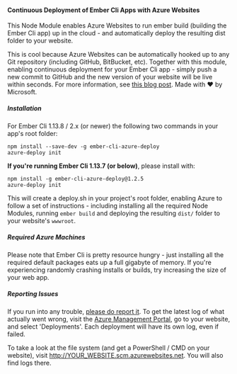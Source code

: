 #### Continuous Deployment of Ember Cli Apps with Azure Websites
This Node Module enables Azure Websites to run ember build (building the Ember Cli app) up in the cloud - and automatically deploy the resulting dist folder to your website.

This is cool because Azure Websites can be automatically hooked up to any Git repository (including GitHub, BitBucket, etc). Together with this module, enabling continuous deployment for your Ember Cli app - simply push a new commit to GitHub and the new version of your website will be live within seconds. For more information, see [this blog post](http://felixrieseberg.com/deploying-ember-cli-to-azure-websites/). Made with :heart: by Microsoft.

##### Installation
For Ember Cli 1.13.8 / 2.x (or newer) the following two commands in your app's root folder:
```
npm install --save-dev -g ember-cli-azure-deploy
azure-deploy init
```

**If you're running Ember Cli 1.13.7 (or below)**, please install with:
```
npm install -g ember-cli-azure-deploy@1.2.5
azure-deploy init
```

This will create a deploy.sh in your project's root folder, enabling Azure to follow a set of instructions - including installing all the required Node Modules, running `ember build` and deploying the resulting `dist/` folder to your website's `wwwroot`.

##### Required Azure Machines
Please note that Ember Cli is pretty resource hungry - just installing all the required default packages eats up a full gigabyte of memory. If you're experiencing randomly crashing installs or builds, try increasing the size of your web app.

##### Reporting Issues
If you run into any trouble, [please do report it](https://github.com/felixrieseberg/ember-cli-azure-deploy/issues). To get the latest log of what actually went wrong, visit the [Azure Management Portal](https://manage.windowsazure.com), go to your website, and select 'Deployments'. Each deployment will have its own log, even if failed.

To take a look at the file system (and get a PowerShell / CMD on your website), visit http://YOUR_WEBSITE.scm.azurewebsites.net. You will also find logs there.
